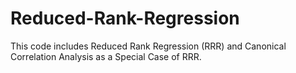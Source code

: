 # Reduced-Rank-Regression
This code includes Reduced Rank Regression (RRR) and  Canonical Correlation Analysis as a Special Case of RRR.
